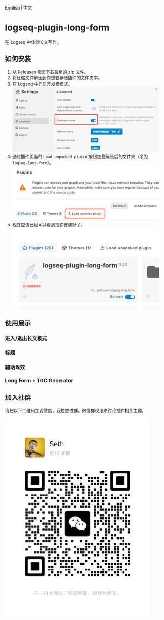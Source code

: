 [English](README.md) | 中文

# logseq-plugin-long-form

在 Logseq 中体验长文写作。

## 如何安装

1. 从 [Releases](https://gitee.com/sethyuan/logseq-long-form/releases) 页面下载最新的 zip 文件。
1. 将压缩文件解压到你想要存储插件的文件夹中。
1. 在 Logseq 中开启开发者模式。 ![](./assets/developer_mode.png)
1. 通过插件页面的 `Load unpacked plugin` 按钮加载解压后的文件夹（名为 `logseq-long-form`）。 ![](./assets/load_plugin.png)
1. 现在应该已经可以看到插件安装好了。 ![](./assets/plugin_installed.png)

## 使用展示

### 进入/退出长文模式

### 标题

### 辅助动效

### Long Form + TOC Generator

## 加入社群

请扫以下二维码加我微信，我拉您进群。微信群仅用来讨论插件相关主题。

![](./assets/wx.jpg)
